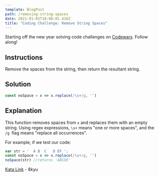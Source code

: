 ```yaml
---
template: BlogPost
path: /removing-string-spaces
date: 2021-01-01T18:08:01.416Z
title: "Coding Challenge: Remove String Spaces"
---
```

Starting off the new year solving code challenges on [Codewars](https://codewars.com). Follow along!

## Instructions

Remove the spaces from the string, then return the resultant string.

## Solution

```javascript
const noSpace = x => x.replace(/\s+/g, '')
```

## Explanation

This function removes spaces from `x` and replaces them with an empty string. Using regex expressions, `\s+` means "one or more spaces", and the `/g `flag means "replace all occurrences". 

For example, if we test our code:

```javascript
var str = '  A B  C   D EF ';
const noSpace = x => x.replace(/\s+/g, '') 
noSpace(str) //returns 'ABCDE'
```

[Kata Link](https://www.codewars.com/kata/57eae20f5500ad98e50002c5/train/javascript) - 8kyu